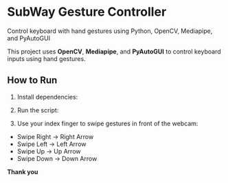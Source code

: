 # SubWay Gesture Controller
Control keyboard with hand gestures using Python, OpenCV, Mediapipe, and PyAutoGUI

This project uses **OpenCV**, **Mediapipe**, and **PyAutoGUI** to control keyboard inputs using hand gestures.

## How to Run
1. Install dependencies:

2. Run the script:

3. Use your index finger to swipe gestures in front of the webcam:
- Swipe Right → Right Arrow
- Swipe Left → Left Arrow
- Swipe Up → Up Arrow
- Swipe Down → Down Arrow

**Thank you**

